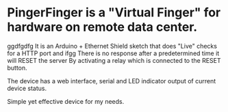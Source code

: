 # PingerFinger is a "Virtual Finger" for hardware on remote data center.
ggdfgdfg
It is an Arduino + Ethernet Shield sketch that does "Live" checks for a HTTP port and ifgg
There is no response after a predetermined time it will RESET the server
By activating a relay which is connected to the RESET button.

The device has a web interface, serial and LED indicator output of current device status.

Simple yet effective device for my needs.
